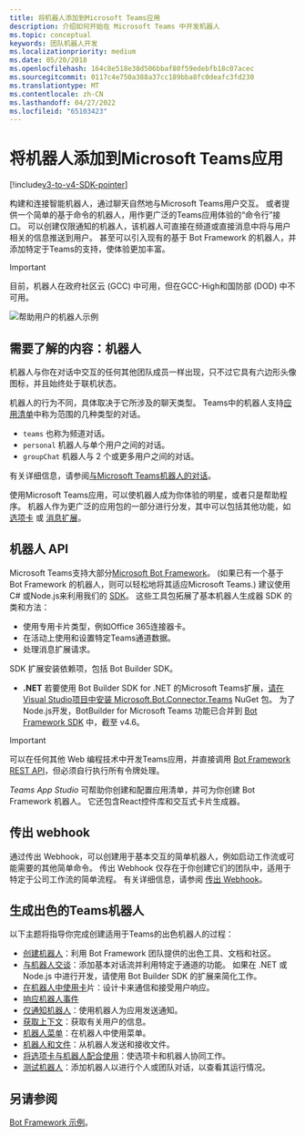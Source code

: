 ```yaml
---
title: 将机器人添加到Microsoft Teams应用
description: 介绍如何开始在 Microsoft Teams 中开发机器人
ms.topic: conceptual
keywords: 团队机器人开发
ms.localizationpriority: medium
ms.date: 05/20/2018
ms.openlocfilehash: 164c8e518e38d506bbaf80f59edebfb18c07acec
ms.sourcegitcommit: 0117c4e750a388a37cc189bba8fc0deafc3fd230
ms.translationtype: MT
ms.contentlocale: zh-CN
ms.lasthandoff: 04/27/2022
ms.locfileid: "65103423"
---
```

# <a name="add-bots-to-microsoft-teams-apps"></a>将机器人添加到Microsoft Teams应用

[!include[v3-to-v4-SDK-pointer](~/includes/v3-to-v4-pointer-bots.md)]

构建和连接智能机器人，通过聊天自然地与Microsoft Teams用户交互。 或者提供一个简单的基于命令的机器人，用作更广泛的Teams应用体验的“命令行”接口。 可以创建仅限通知的机器人，该机器人可直接在频道或直接消息中将与用户相关的信息推送到用户。 甚至可以引入现有的基于 Bot Framework 的机器人，并添加特定于Teams的支持，使体验更加丰富。

> [!IMPORTANT]
> 目前，机器人在政府社区云 (GCC) 中可用，但在GCC-High和国防部 (DOD) 中不可用。

![帮助用户的机器人示例](~/assets/images/bot_example.png)

## <a name="what-you-need-to-know-bots"></a>需要了解的内容：机器人

机器人与你在对话中交互的任何其他团队成员一样出现，只不过它具有六边形头像图标，并且始终处于联机状态。

机器人的行为不同，具体取决于它所涉及的聊天类型。 Teams中的机器人支持[应用清单](~/resources/schema/manifest-schema.md)中称为范围的几种类型的对话。

* `teams` 也称为频道对话。
* `personal` 机器人与单个用户之间的对话。
* `groupChat` 机器人与 2 个或更多用户之间的对话。

有关详细信息，请参阅[与Microsoft Teams机器人的对话](~/resources/bot-v3/bot-conversations/bots-conversations.md)。

使用Microsoft Teams应用，可以使机器人成为你体验的明星，或者只是帮助程序。 机器人作为更广泛的应用包的一部分进行分发，其中可以包括其他功能，如 [选项卡](~/tabs/what-are-tabs.md) 或 [消息扩展](~/messaging-extensions/what-are-messaging-extensions.md)。

## <a name="bot-apis"></a>机器人 API

Microsoft Teams支持大部分[Microsoft Bot Framework](https://dev.botframework.com/)。  (如果已有一个基于 Bot Framework 的机器人，则可以轻松地将其适应Microsoft Teams.) 建议使用 C# 或Node.js来利用我们的 [SDK](/microsoftteams/platform/#pivot=sdk-tools)。 这些工具包拓展了基本机器人生成器 SDK 的类和方法：

* 使用专用卡片类型，例如Office 365连接器卡。
* 在活动上使用和设置特定Teams通道数据。
* 处理消息扩展请求。

SDK 扩展安装依赖项，包括 Bot Builder SDK。

* **.NET** 若要使用 Bot Builder SDK for .NET 的Microsoft Teams扩展，[请在Visual Studio项目中安装 Microsoft.Bot.Connector.Teams](https://www.nuget.org/packages/Microsoft.Bot.Connector.Teams) NuGet 包。 为了Node.js开发，BotBuilder for Microsoft Teams 功能已合并到 [Bot Framework SDK](https://github.com/microsoft/botframework-sdk) 中，截至 v4.6。

> [!IMPORTANT]
> 可以在任何其他 Web 编程技术中开发Teams应用，并直接调用 [Bot Framework REST API](/bot-framework/rest-api/bot-framework-rest-overview)，但必须自行执行所有令牌处理。

*Teams App Studio* 可帮助你创建和配置应用清单，并可为你创建 Bot Framework 机器人。 它还包含React控件库和交互式卡片生成器。

## <a name="outgoing-webhooks"></a>传出 webhook

通过传出 Webhook，可以创建用于基本交互的简单机器人，例如启动工作流或可能需要的其他简单命令。 传出 Webhook 仅存在于你创建它们的团队中，适用于特定于公司工作流的简单流程。 有关详细信息，请参阅 [传出 Webhook](~/webhooks-and-connectors/how-to/add-outgoing-webhook.md)。

## <a name="build-a-great-teams-bot"></a>生成出色的Teams机器人

以下主题将指导你完成创建适用于Teams的出色机器人的过程：

* [创建机器人](~/resources/bot-v3/bots-create.md)：利用 Bot Framework 团队提供的出色工具、文档和社区。
* [与机器人交谈](~/resources/bot-v3/bot-conversations/bots-conversations.md)：添加基本对话流并利用特定于通道的功能。 如果在 .NET 或 Node.js 中进行开发，请使用 Bot Builder SDK 的扩展来简化工作。
* [在机器人中使用卡](~/resources/bot-v3/bots-cards.md)片：设计卡来通信和接受用户响应。
* [响应机器人事件](~/resources/bot-v3/bots-notifications.md)
* [仅通知机器人](~/resources/bot-v3/bots-notification-only.md)：使用机器人为应用发送通知。
* [获取上下文](~/resources/bot-v3/bots-context.md)：获取有关用户的信息。
* [机器人菜单](~/resources/bot-v3/bots-menus.md)：在机器人中使用菜单。
* [机器人和文件](~/resources/bot-v3/bots-files.md)：从机器人发送和接收文件。
* [将选项卡与机器人配合使用](~/resources/bot-v3/bots-with-tabs.md)：使选项卡和机器人协同工作。
* [测试机器人](~/resources/bot-v3/bots-test.md)：添加机器人以进行个人或团队对话，以查看其运行情况。

## <a name="see-also"></a>另请参阅

[Bot Framework 示例](https://github.com/Microsoft/BotBuilder-Samples/blob/master/README.md)。
